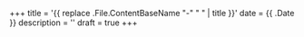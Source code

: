 +++
title = '{{ replace .File.ContentBaseName "-" " " | title }}'
date = {{ .Date }}
description = ''
draft = true
+++
